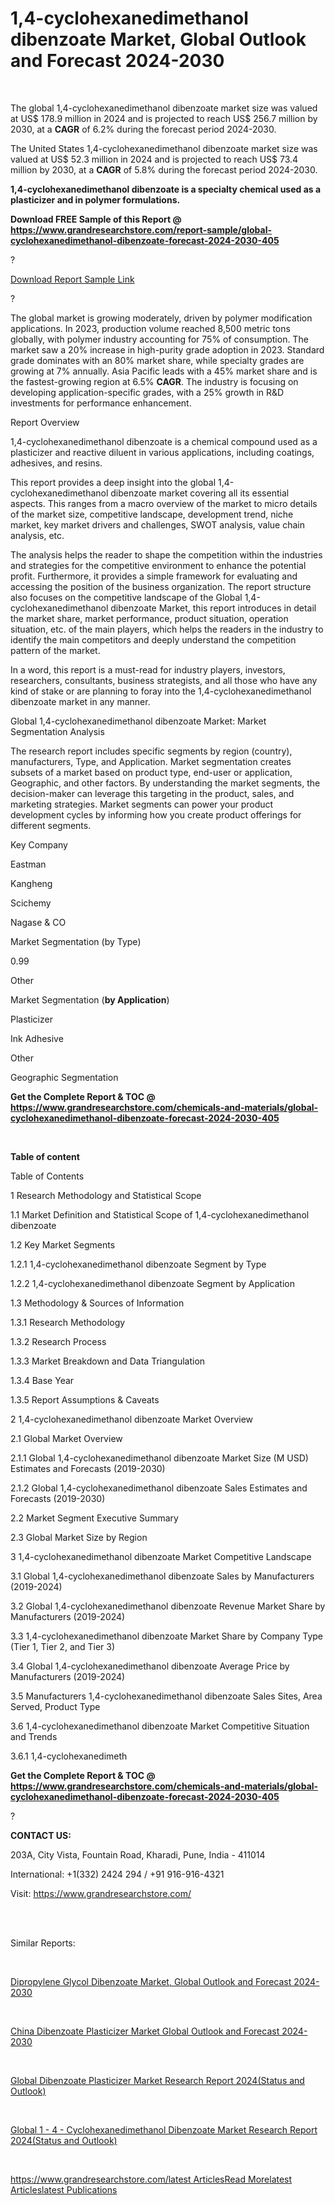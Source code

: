 <h1>1,4-cyclohexanedimethanol dibenzoate Market, Global Outlook and Forecast 2024-2030</h1><br/><p>The global 1,4-cyclohexanedimethanol dibenzoate market size was valued at US$ 178.9 million in 2024 and is projected to reach US$ 256.7 million by 2030, at a <strong>CAGR</strong> of 6.2% during the forecast period 2024-2030.</p>
 
 
 
 <p>The United States 1,4-cyclohexanedimethanol dibenzoate market size was valued at US$ 52.3 million in 2024 and is projected to reach US$ 73.4 million by 2030, at a <strong>CAGR</strong> of 5.8% during the forecast period 2024-2030.</p>
 
 
 
 <p><strong>1,4-cyclohexanedimethanol dibenzoate is a specialty chemical used as a plasticizer and in polymer formulations.</strong></p>
 
 
 
 <div><b>Download FREE Sample of this Report @ <a href="https://www.grandresearchstore.com/report-sample/global-cyclohexanedimethanol-dibenzoate-forecast-2024-2030-405">https://www.grandresearchstore.com/report-sample/global-cyclohexanedimethanol-dibenzoate-forecast-2024-2030-405</a></b></div>
 
 
 
 <p>? </p>
 
 
 
 <p><a href="https://www.grandresearchstore.com/mr-admin/report-sample/global-cyclohexanedimethanol-dibenzoate-forecast-2024-2030-405">Download Report Sample Link</a></p>
 
 
 
 <p>? </p>
 
 
 
 <p>The global market is growing moderately, driven by polymer modification applications. In 2023, production volume reached 8,500 metric tons globally, with polymer industry accounting for 75% of consumption. The market saw a 20% increase in high-purity grade adoption in 2023. Standard grade dominates with an 80% market share, while specialty grades are growing at 7% annually. Asia Pacific leads with a 45% market share and is the fastest-growing region at 6.5% <strong>CAGR</strong>. The industry is focusing on developing application-specific grades, with a 25% growth in R&D investments for performance enhancement.</p>
 
 
 
 <p>Report Overview</p>
 
 
 
 <p>1,4-cyclohexanedimethanol dibenzoate is a chemical compound used as a plasticizer and reactive diluent in various applications, including coatings, adhesives, and resins.</p>
 
 
 
 <p>This report provides a deep insight into the global 1,4-cyclohexanedimethanol dibenzoate market covering all its essential aspects. This ranges from a macro overview of the market to micro details of the market size, competitive landscape, development trend, niche market, key market drivers and challenges, SWOT analysis, value chain analysis, etc.</p>
 
 
 
 <p>The analysis helps the reader to shape the competition within the industries and strategies for the competitive environment to enhance the potential profit. Furthermore, it provides a simple framework for evaluating and accessing the position of the business organization. The report structure also focuses on the competitive landscape of the Global 1,4-cyclohexanedimethanol dibenzoate Market, this report introduces in detail the market share, market performance, product situation, operation situation, etc. of the main players, which helps the readers in the industry to identify the main competitors and deeply understand the competition pattern of the market.</p>
 
 
 
 <p>In a word, this report is a must-read for industry players, investors, researchers, consultants, business strategists, and all those who have any kind of stake or are planning to foray into the 1,4-cyclohexanedimethanol dibenzoate market in any manner.</p>
 
 
 
 <p>Global 1,4-cyclohexanedimethanol dibenzoate Market: Market Segmentation Analysis</p>
 
 
 
 <p>The research report includes specific segments by region (country), manufacturers, Type, and Application. Market segmentation creates subsets of a market based on product type, end-user or application, Geographic, and other factors. By understanding the market segments, the decision-maker can leverage this targeting in the product, sales, and marketing strategies. Market segments can power your product development cycles by informing how you create product offerings for different segments.</p>
 
 
 
 <p>Key Company</p>
 
 
 
 <p>Eastman</p>
 
 
 
 <p>Kangheng</p>
 
 
 
 <p>Scichemy</p>
 
 
 
 <p>Nagase & CO</p>
 
 
 
 <p>Market Segmentation (by Type)</p>
 
 
 
 <p>0.99</p>
 
 
 
 <p>Other</p>
 
 
 
 <p>Market Segmentation (<strong>by Application</strong>)</p>
 
 
 
 <p>Plasticizer</p>
 
 
 
 <p>Ink Adhesive</p>
 
 
 
 <p>Other</p>
 
 
 
 <p>Geographic Segmentation</p>
 
 
 
 <div><b>Get the Complete Report & TOC @ <a href="https://www.grandresearchstore.com/chemicals-and-materials/global-cyclohexanedimethanol-dibenzoate-forecast-2024-2030-405">https://www.grandresearchstore.com/chemicals-and-materials/global-cyclohexanedimethanol-dibenzoate-forecast-2024-2030-405</a></b></div>
 
 
 
 <p><br />
 
 <b>Table of content</b></p>
 
 
 
 <p>Table of Contents<br />
 
 1 Research Methodology and Statistical Scope<br />
 
 1.1 Market Definition and Statistical Scope of 1,4-cyclohexanedimethanol dibenzoate<br />
 
 1.2 Key Market Segments<br />
 
 1.2.1 1,4-cyclohexanedimethanol dibenzoate Segment by Type<br />
 
 1.2.2 1,4-cyclohexanedimethanol dibenzoate Segment by Application<br />
 
 1.3 Methodology & Sources of Information<br />
 
 1.3.1 Research Methodology<br />
 
 1.3.2 Research Process<br />
 
 1.3.3 Market Breakdown and Data Triangulation<br />
 
 1.3.4 Base Year<br />
 
 1.3.5 Report Assumptions & Caveats<br />
 
 2 1,4-cyclohexanedimethanol dibenzoate Market Overview<br />
 
 2.1 Global Market Overview<br />
 
 2.1.1 Global 1,4-cyclohexanedimethanol dibenzoate Market Size (M USD) Estimates and Forecasts (2019-2030)<br />
 
 2.1.2 Global 1,4-cyclohexanedimethanol dibenzoate Sales Estimates and Forecasts (2019-2030)<br />
 
 2.2 Market Segment Executive Summary<br />
 
 2.3 Global Market Size by Region<br />
 
 3 1,4-cyclohexanedimethanol dibenzoate Market Competitive Landscape<br />
 
 3.1 Global 1,4-cyclohexanedimethanol dibenzoate Sales by Manufacturers (2019-2024)<br />
 
 3.2 Global 1,4-cyclohexanedimethanol dibenzoate Revenue Market Share by Manufacturers (2019-2024)<br />
 
 3.3 1,4-cyclohexanedimethanol dibenzoate Market Share by Company Type (Tier 1, Tier 2, and Tier 3)<br />
 
 3.4 Global 1,4-cyclohexanedimethanol dibenzoate Average Price by Manufacturers (2019-2024)<br />
 
 3.5 Manufacturers 1,4-cyclohexanedimethanol dibenzoate Sales Sites, Area Served, Product Type<br />
 
 3.6 1,4-cyclohexanedimethanol dibenzoate Market Competitive Situation and Trends<br />
 
 3.6.1 1,4-cyclohexanedimeth</p>
 
 
 
 <div><b>Get the Complete Report & TOC @ <a href="https://www.grandresearchstore.com/chemicals-and-materials/global-cyclohexanedimethanol-dibenzoate-forecast-2024-2030-405">https://www.grandresearchstore.com/chemicals-and-materials/global-cyclohexanedimethanol-dibenzoate-forecast-2024-2030-405</a></b></div>
 
 
 
 <p>? </p>
 
 
 
 <p><b>CONTACT US:</b><br />
 
 203A, City Vista, Fountain Road, Kharadi, Pune, India - 411014<br />
 
 International: +1(332) 2424 294 / +91 916-916-4321<br />
 
 Visit: <a href="https://www.grandresearchstore.com/">https://www.grandresearchstore.com/</a><br />
 
 <br />
 
 <br />
 
 Similar Reports:<br />
 
 <br />
 
 <a href="https://www.grandresearchstore.com/chemicals-and-materials/global-dipropylene-glycol-dibenzoate-forecast-2024-2030-637">Dipropylene Glycol Dibenzoate Market, Global Outlook and Forecast 2024-2030</a><br />
 
 <br />
 
 <a href="https://www.grandresearchstore.com/chemicals-and-materials/global-china-dibenzoate-plasticizer-2024-2030-251">China Dibenzoate Plasticizer Market Global Outlook and Forecast 2024-2030</a><br />
 
 <br />
 
 <a href="https://www.grandresearchstore.com/chemicals-and-materials/global-dibenzoate-plasticizer-2024-247">Global Dibenzoate Plasticizer Market Research Report 2024(Status and Outlook)</a><br />
 
 <br />
 
 <a href="https://www.grandresearchstore.com/chemicals-and-materials/global-cyclohexanedimethanol-dibenzoate-2024-664">Global 1 - 4 - Cyclohexanedimethanol Dibenzoate Market Research Report 2024(Status and Outlook)</a><br />
 
 <br />
 
 <a href="https://gyeongbokgung.com">https://www.grandresearchstore.com/</a><a href="https://hallyeomaritime.com">latest Articles</a><a href="https://jingwansa.com">Read More</a><a href="https://nguoiviet.jp/">latest Articles</a><a href="https://www.intelmarketresearch.com/">latest Publications</a></p>